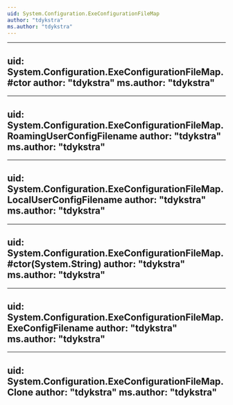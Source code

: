 ```yaml
---
uid: System.Configuration.ExeConfigurationFileMap
author: "tdykstra"
ms.author: "tdykstra"
---
```


---
uid: System.Configuration.ExeConfigurationFileMap.#ctor
author: "tdykstra"
ms.author: "tdykstra"
---

---
uid: System.Configuration.ExeConfigurationFileMap.RoamingUserConfigFilename
author: "tdykstra"
ms.author: "tdykstra"
---

---
uid: System.Configuration.ExeConfigurationFileMap.LocalUserConfigFilename
author: "tdykstra"
ms.author: "tdykstra"
---

---
uid: System.Configuration.ExeConfigurationFileMap.#ctor(System.String)
author: "tdykstra"
ms.author: "tdykstra"
---

---
uid: System.Configuration.ExeConfigurationFileMap.ExeConfigFilename
author: "tdykstra"
ms.author: "tdykstra"
---

---
uid: System.Configuration.ExeConfigurationFileMap.Clone
author: "tdykstra"
ms.author: "tdykstra"
---

